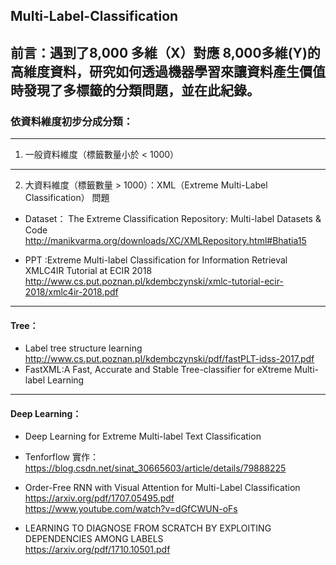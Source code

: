 ## Multi-Label-Classification

## 前言：遇到了8,000 多維（X）對應 8,000多維(Y)的高維度資料，研究如何透過機器學習來讓資料產生價值時發現了多標籤的分類問題，並在此紀錄。


### 依資料維度初步分成分類：  
--------------------------
1. 一般資料維度（標籤數量小於 < 1000）


--------------------------
2. 大資料維度（標籤數量 > 1000）：XML（Extreme Multi-Label Classification） 問題  

* Dataset：
   The Extreme Classification Repository: Multi-label Datasets & Code  
   http://manikvarma.org/downloads/XC/XMLRepository.html#Bhatia15
   
* PPT :Extreme Multi-label Classification for Information Retrieval XMLC4IR Tutorial at ECIR 2018   
  http://www.cs.put.poznan.pl/kdembczynski/xmlc-tutorial-ecir-2018/xmlc4ir-2018.pdf  
  
***********************
#### Tree：

* Label tree structure learning  
  http://www.cs.put.poznan.pl/kdembczynski/pdf/fastPLT-idss-2017.pdf  
* FastXML:A Fast, Accurate and Stable Tree-classifier for eXtreme Multi-label Learning


***********************
#### Deep Learning：
* Deep Learning for Extreme Multi-label Text Classification  

* Tenforflow 實作：
  https://blog.csdn.net/sinat_30665603/article/details/79888225  
  
* Order-Free RNN with Visual Attention for Multi-Label Classification  
  https://arxiv.org/pdf/1707.05495.pdf  
  https://www.youtube.com/watch?v=dGfCWUN-oFs  
  
* LEARNING TO DIAGNOSE FROM SCRATCH BY EXPLOITING DEPENDENCIES AMONG LABELS  
  https://arxiv.org/pdf/1710.10501.pdf  




